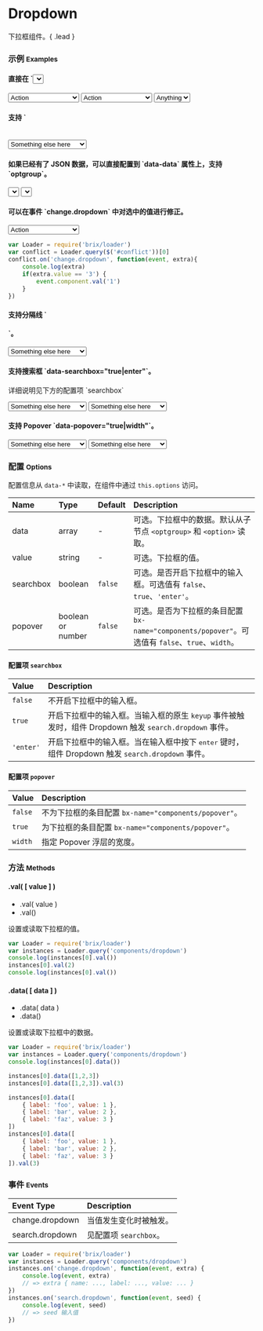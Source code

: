 # Dropdown

下拉框组件。{ .lead }

### 示例 <small>Examples</small>

<style type="text/css">
</style>

<div class="bs-example">
    <div class="content">
        <h4>直接在 `<select>` 节点上附加 `bx-name="components/dropdown"`。</h4>
        <select bx-name="components/dropdown">
            <option value="1">Action</option>
            <option value="2">Another action</option>
            <option value="3">Something else here</option>
        </select>
        <select bx-name="components/dropdown" data-value="2">
            <option value="1">Action</option>
            <option value="2">Another action</option>
            <option value="3">Something else here</option>
        </select>
        <select bx-name="components/dropdown" data-value="true">
            <option value="">Anything</option>
            <option value="true">Yes</option>
            <option value="false">No</option>
        </select>
    </div>
</div>
<div class="bs-example">
    <div class="content">
        <h4>支持 `<optgroup>`。</h4>
        <select bx-name="components/dropdown">
            <optgroup label="optgroup 1">
                <option value="1">Action</option>
            </optgroup>
            <optgroup label="optgroup 2">
                <option value="2">Another action</option>
            </optgroup>
            <optgroup label="optgroup 3">
                <option value="3" selected>Something else here</option>
            </optgroup>
        </select>
    </div>
</div>
<div class="bs-example">
    <div class="content">
        <h4>如果已经有了 JSON 数据，可以直接配置到 `data-data` 属性上，支持 `optgroup`。</h4>
        <select bx-name="components/dropdown" data-data="[
            {
                label: 'Action',
                value: 1
            }, {
                label: 'Another action',
                value: 2,
                selected: true
            }, {
                label: 'Something else here',
                value: 3
            }
        ]"></select>
        <select bx-name="components/dropdown" data-data="[
            {
                label: 'optgroup 1',
                children: [{
                    label: 'Action',
                    value: 1
                }]
            }, {
                label: 'optgroup 2',
                children: [{
                    label: 'Another action',
                    value: 2,
                    selected: true
                }]
            }, {
                label: 'optgroup 3',
                children: [{
                    label: 'Something else here',
                    value: 3
                }]
            }
        ]"></select>
    </div>
</div>
<div class="bs-example">
    <div class="content">
        <h4>可以在事件 `change.dropdown` 中对选中的值进行修正。</h4>
        <select id="conflict" name="conflict" bx-name="components/dropdown">
            <option value="1">Action</option>
            <option value="2">Another action</option>
            <option value="3">Something else here</option>
        </select>
    </div>
</div>

```js
var Loader = require('brix/loader')
var conflict = Loader.query($('#conflict'))[0]
conflict.on('change.dropdown', function(event, extra){
    console.log(extra)
    if(extra.value == '3') {
        event.component.val('1')
    }
})
```

<div class="bs-example">
    <div class="content">
        <h4>支持分隔线 `<option class="divider"></option>`。</h4>
        <select bx-name="components/dropdown">
            <optgroup label="optgroup 1">
                <option value="1">Action</option>
            </optgroup>
            <optgroup label="optgroup 2">
                <option value="2">Another action</option>
            </optgroup>
            <option class="divider"></option>
            <optgroup label="optgroup 3">
                <option value="3" selected>Something else here</option>
            </optgroup>
        </select>
    </div>
</div>

<div class="bs-example">
    <div class="content">
        <h4>支持搜索框 `data-searchbox="true|enter"`。</h4>
        <p>详细说明见下方的配置项 `searchbox`</p>
        <select bx-name="components/dropdown" data-searchbox="true" bx-search="filter">
            <optgroup label="optgroup 1">
                <option value="1">Action</option>
            </optgroup>
            <optgroup label="optgroup 2">
                <option value="2">Another action</option>
            </optgroup>
            <option class="divider"></option>
            <optgroup label="optgroup 3">
                <option value="3" selected>Something else here</option>
            </optgroup>
        </select>
        <select bx-name="components/dropdown" data-searchbox="enter" bx-search="filter">
            <optgroup label="optgroup 1">
                <option value="1">Action</option>
            </optgroup>
            <optgroup label="optgroup 2">
                <option value="2">Another action</option>
            </optgroup>
            <option class="divider"></option>
            <optgroup label="optgroup 3">
                <option value="3" selected>Something else here</option>
            </optgroup>
        </select>
    </div>
</div>

<div class="bs-example">
    <div class="content">
        <h4>支持 Popover `data-popover="true|width"`。</h4>
        <select bx-name="components/dropdown" data-popover="true">
            <optgroup label="optgroup 1">
                <option value="1">Action</option>
            </optgroup>
            <optgroup label="optgroup 2">
                <option value="2">Another action</option>
            </optgroup>
            <option class="divider"></option>
            <optgroup label="optgroup 3">
                <option value="3" selected>Something else here</option>
            </optgroup>
        </select>
        <select bx-name="components/dropdown" data-popover="200">
            <optgroup label="optgroup 1">
                <option value="1">Action</option>
            </optgroup>
            <optgroup label="optgroup 2">
                <option value="2">Another action</option>
            </optgroup>
            <option class="divider"></option>
            <optgroup label="optgroup 3">
                <option value="3" selected>Something else here</option>
            </optgroup>
        </select>
    </div>
</div>

<script type="text/javascript">
    require(['brix/loader'], function(Loader) {
        Loader.boot(function() {
            var instances = Loader.query('components/dropdown')
            instances.on('change.dropdown', function(event, extra) {
                console.log(
                    event.type,
                    event.namespace,
                    extra
                )
            })
        })
    })
    require(['brix/loader'], function(Loader) {
        Loader.boot(function() {
            var conflict = Loader.query($('#conflict'))[0]
            conflict.on('change.dropdown', function(event, extra){
                console.log(extra)
                if(extra.value == '3') {
                    event.component.val('1')
                }
            })
        })
    })
</script>

<!-- 响应式 TODO http://silviomoreto.github.io/bootstrap-select/ -->

### 配置 <small>Options</small>

配置信息从 `data-*` 中读取，在组件中通过 `this.options` 访问。

Name | Type | Default | Description
:--- | :--- | :------ | :----------
data | array | - | 可选。下拉框中的数据。默认从子节点 `<optgroup>` 和 `<option>` 读取。
value | string | - | 可选。下拉框的值。
searchbox | boolean | `false` | 可选。是否开启下拉框中的输入框。可选值有 `false`、`true`、`'enter'`。
popover | boolean or number | `false` | 可选。是否为下拉框的条目配置 `bx-name="components/popover"`。可选值有 `false`、`true`、`width`。

#### 配置项 `searchbox`

Value | Description
:---- | :----------
`false` | 不开启下拉框中的输入框。
`true` | 开启下拉框中的输入框。当输入框的原生 `keyup` 事件被触发时，组件 Dropdown 触发 `search.dropdown` 事件。
`'enter'` | 开启下拉框中的输入框。当在输入框中按下 <kbd>enter</kbd> 键时，组件 Dropdown 触发 `search.dropdown` 事件。

#### 配置项 `popover`

Value | Description
:---- | :----------
`false` | 不为下拉框的条目配置 `bx-name="components/popover"`。
`true` | 为下拉框的条目配置 `bx-name="components/popover"`。
`width` | 指定 Popover 浮层的宽度。


### 方法 <small>Methods</small>

#### .val( [ value ] )

* .val( value )
* .val()

设置或读取下拉框的值。

```js
var Loader = require('brix/loader')
var instances = Loader.query('components/dropdown')
console.log(instances[0].val())
instances[0].val(2)
console.log(instances[0].val())
```

#### .data( [ data ] )

* .data( data )
* .data()

设置或读取下拉框中的数据。

```js
var Loader = require('brix/loader')
var instances = Loader.query('components/dropdown')
console.log(instances[0].data())

instances[0].data([1,2,3])
instances[0].data([1,2,3]).val(3)

instances[0].data([
    { label: 'foo', value: 1 },
    { label: 'bar', value: 2 },
    { label: 'faz', value: 3 }
])
instances[0].data([
    { label: 'foo', value: 1 },
    { label: 'bar', value: 2 },
    { label: 'faz', value: 3 }
]).val(3)
```

### 事件 <small>Events</small>

Event Type | Description
:--------- | :----------
change.dropdown | 当值发生变化时被触发。
search.dropdown | 见配置项 `searchbox`。

```js
var Loader = require('brix/loader')
var instances = Loader.query('components/dropdown')
instances.on('change.dropdown', function(event, extra) {
    console.log(event, extra)
    // => extra { name: ..., label: ..., value: ... }
})
instances.on('search.dropdown', function(event, seed) {
    console.log(event, seed)
    // => seed 输入值
})
```
